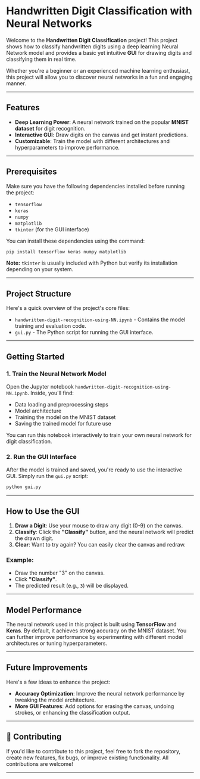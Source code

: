 
#  Handwritten Digit Classification with Neural Networks 

Welcome to the **Handwritten Digit Classification** project! This project shows how to classify handwritten digits using a deep learning Neural Network model and provides a basic yet intuitive **GUI** for drawing digits and classifying them in real time. 

Whether you're a beginner or an experienced machine learning enthusiast, this project will allow you to discover neural networks in a fun and engaging manner.


---

##  Features

- **Deep Learning Power**: A neural network trained on the popular **MNIST dataset** for digit recognition.
- **Interactive GUI**: Draw digits on the canvas and get instant predictions.
- **Customizable**: Train the model with different architectures and hyperparameters to improve performance.

---

##  Prerequisites

Make sure you have the following dependencies installed before running the project:

- `tensorflow` 
- `keras` 
- `numpy` 
- `matplotlib` 
- `tkinter` (for the GUI interface) 

You can install these dependencies using the command:

```bash
pip install tensorflow keras numpy matplotlib
```

**Note:** `tkinter` is usually included with Python but verify its installation depending on your system.

---

##  Project Structure

Here's a quick overview of the project's core files:

- `handwritten-digit-recognition-using-NN.ipynb` - Contains the model training and evaluation code.
- `gui.py` - The Python script for running the GUI interface.

---

##  Getting Started

### 1. **Train the Neural Network Model** 

Open the Jupyter notebook `handwritten-digit-recognition-using-NN.ipynb`. Inside, you'll find:

- Data loading and preprocessing steps
- Model architecture
- Training the model on the MNIST dataset
- Saving the trained model for future use

You can run this notebook interactively to train your own neural network for digit classification.

### 2. **Run the GUI Interface** 

After the model is trained and saved, you're ready to use the interactive GUI. Simply run the `gui.py` script:

```bash
python gui.py
```

---

##  How to Use the GUI

1. **Draw a Digit**: Use your mouse to draw any digit (0-9) on the canvas.
2. **Classify**: Click the **"Classify"** button, and the neural network will predict the drawn digit.
3. **Clear**: Want to try again? You can easily clear the canvas and redraw.

###  Example:

- Draw the number "3" on the canvas.
- Click **"Classify"**.
- The predicted result (e.g., `3`) will be displayed.

---

##  Model Performance

The neural network used in this project is built using **TensorFlow** and **Keras**. By default, it achieves strong accuracy on the MNIST dataset. You can further improve performance by experimenting with different model architectures or tuning hyperparameters.

---

##  Future Improvements

Here's a few ideas to enhance the project:

- **Accuracy Optimization**: Improve the neural network performance by tweaking the model architecture.
- **More GUI Features**: Add options for erasing the canvas, undoing strokes, or enhancing the classification output.

---

## 🤝 Contributing

If you'd like to contribute to this project, feel free to fork the repository, create new features, fix bugs, or improve existing functionality. All contributions are welcome! 

---
